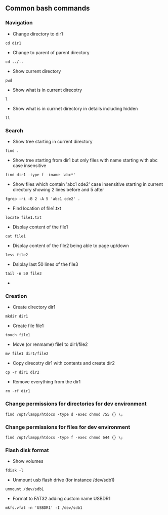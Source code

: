 ## Common bash commands
### Navigation
- Change directory to dir1
```
cd dir1
```

- Change to parent of parent directory
```
cd ../..
```

- Show current directory
```
pwd
```

- Show what is in current direcotry
```
l
```

- Show what is in currnet directory in details including hidden
```
ll
```

### Search
- Show tree starting in current directory
```
find .
```

- Show tree starting from dir1 but only files with name starting with abc case insensitive
```
find dir1 -type f -iname 'abc*'
```

- Show files which contain 'abc1 cde2' case insensitive starting in current directory showing 2 lines before and 5 after
```
fgrep -ri -B 2 -A 5 'abc1 cde2' .
```

- Find location of file1.txt
```
locate file1.txt
```

- Display content of the file1
```
cat file1
```

- Display content of the file2 being able to page up/down
```
less file2
```

- Dsiplay last 50 lines of the file3
```
tail -n 50 file3
```
-
### Creation
- Create directory dir1
```
mkdir dir1
```

- Create file file1
```
touch file1
```

- Move (or renmame) file1 to dir1/file2
```
mv file1 dir1/file2
```

- Copy direcotry dir1 with contents and create dir2
```
cp -r dir1 dir2
```

- Remove everything from the dir1
```
rm -rf dir1
```

### Change permissions for directories for dev environment
```
find /opt/lampp/htdocs -type d -exec chmod 755 {} \;
```

### Change permissions for files for dev environment
```
find /opt/lampp/htdocs -type f -exec chmod 644 {} \;
```

### Flash disk format
- Show volumes
```
fdisk -l
```

- Unmount usb  flash drive (for instance /dev/sdb1)
```
umnount /dev/sdb1
```

- Format to FAT32 adding custom name USBDR1
```
mkfs.vfat -n 'USBDR1' -I /dev/sdb1
```
